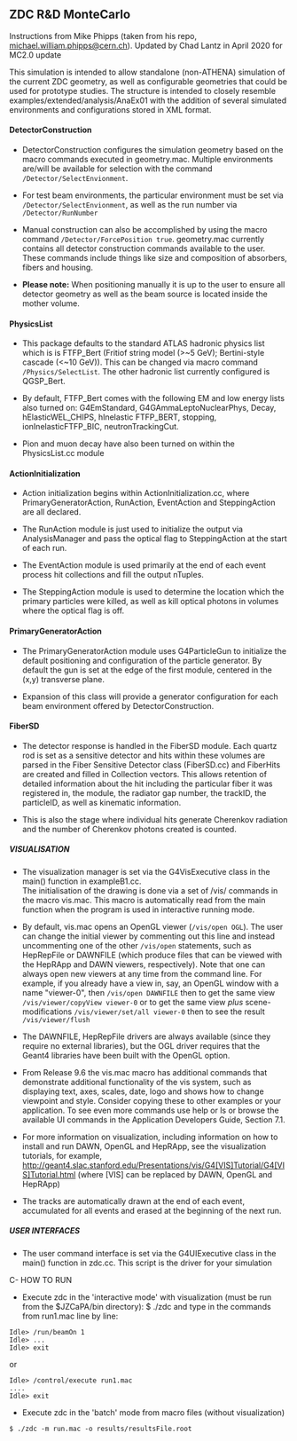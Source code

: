 ## ZDC R&D MonteCarlo

 Instructions from Mike Phipps (taken from his repo, michael.william.phipps@cern.ch). Updated by Chad Lantz in April 2020 for MC2.0 update

 This simulation is intended to allow standalone (non-ATHENA) simulation of the current ZDC geometry, as well as configurable geometries that could be used for prototype studies. The structure is intended to closely resemble examples/extended/analysis/AnaEx01 with the addition of several simulated environments and configurations stored in XML format.

 #### DetectorConstruction

   - DetectorConstruction configures the simulation geometry based on the macro commands executed in geometry.mac. Multiple environments are/will be available for selection with the command ```/Detector/SelectEnvionment```.

   - For test beam environments, the particular environment must be set via ```/Detector/SelectEnvionment```, as well as the run number via ```/Detector/RunNumber```

   - Manual construction can also be accomplished by using the macro command ```/Detector/ForcePosition true```. geometry.mac currently contains all detector construction commands available to the user. These commands include things like size and composition of absorbers, fibers and housing.

   - **Please note:** When positioning manually it is up to the user to ensure all detector geometry as well as the beam source is located inside the mother volume.


#### PhysicsList

   - This package defaults to the standard ATLAS hadronic physics list which is is FTFP_Bert (Fritiof string model (>\~5 GeV); Bertini-style cascade (<~10 GeV)). This can be changed via macro command ```/Physics/SelectList```. The other hadronic list currently configured is QGSP_Bert.

   - By default, FTFP_Bert comes with the following EM and low energy lists also turned on: G4EmStandard, G4GAmmaLeptoNuclearPhys, Decay, hElasticWEL_CHIPS, hInelastic FTFP_BERT, stopping, ionInelasticFTFP_BIC, neutronTrackingCut.

   - Pion and muon decay have also been turned on within the PhysicsList.cc module

#### ActionInitialization

   - Action initialization begins within ActionInitialization.cc, where PrimaryGeneratorAction, RunAction, EventAction and SteppingAction are all declared.

   - The RunAction module is just used to initialize the output via AnalysisManager and pass the optical flag to SteppingAction at the start of each run.

   - The EventAction module is used primarily at the end of each event process hit collections and fill the output nTuples.

   - The SteppingAction module is used to determine the location which the primary particles were killed, as well as kill optical photons in volumes where the optical flag is off.

#### PrimaryGeneratorAction

   - The PrimaryGeneratorAction module uses G4ParticleGun to initialize the default positioning and configuration of the particle generator. By default the gun is set at the edge of the first module, centered in the (x,y) transverse plane.

   - Expansion of this class will provide a generator configuration for each beam environment offered by DetectorConstruction.

#### FiberSD

   - The detector response is handled in the FiberSD module. Each quartz rod is set as a sensitive detector and hits within these volumes are parsed in the Fiber Sensitive Detector class (FiberSD.cc) and FiberHits are created and filled in Collection vectors. This allows retention of detailed information about the hit including the particular fiber it was registered in, the module, the radiator gap number, the trackID, the particleID, as well as kinematic information.

   - This is also the stage where individual hits generate Cherenkov radiation and the number of Cherenkov photons created is counted.

 ##### VISUALISATION

   - The visualization manager is set via the G4VisExecutive class
   in the main() function in exampleB1.cc.    
   The initialisation of the drawing is done via a set of /vis/ commands
   in the macro vis.mac. This macro is automatically read from
   the main function when the program is used in interactive running mode.

   - By default, vis.mac opens an OpenGL viewer (```/vis/open OGL```).
   The user can change the initial viewer by commenting out this line
   and instead uncommenting one of the other ```/vis/open``` statements, such as
   HepRepFile or DAWNFILE (which produce files that can be viewed with the
   HepRApp and DAWN viewers, respectively).  Note that one can always
   open new viewers at any time from the command line.  For example, if
   you already have a view in, say, an OpenGL window with a name
   "viewer-0", then
   ```/vis/open DAWNFILE```
   then to get the same view
    ```/vis/viewer/copyView viewer-0```
   or to get the same view *plus* scene-modifications
      ```/vis/viewer/set/all viewer-0```
   then to see the result
      ```/vis/viewer/flush```

   - The DAWNFILE, HepRepFile drivers are always available
   (since they require no external libraries), but the OGL driver requires
   that the Geant4 libraries have been built with the OpenGL option.

   - From Release 9.6 the vis.mac macro has additional commands
   that demonstrate additional functionality of the vis system, such as
   displaying text, axes, scales, date, logo and shows how to change
   viewpoint and style.  Consider copying these to other examples or
   your application.  To see even more commands use help or
   ls or browse the available UI commands in the Application
   Developers Guide, Section 7.1.

   - For more information on visualization, including information on how to
   install and run DAWN, OpenGL and HepRApp, see the visualization tutorials,
   for example,
   http://geant4.slac.stanford.edu/Presentations/vis/G4[VIS]Tutorial/G4[VIS]Tutorial.html
   (where [VIS] can be replaced by DAWN, OpenGL and HepRApp)

   - The tracks are automatically drawn at the end of each event, accumulated
   for all events and erased at the beginning of the next run.

 ##### USER INTERFACES

   - The user command interface is set via the G4UIExecutive class
   in the main() function in zdc.cc. This script is the driver for your simulation


 C- HOW TO RUN

  - Execute zdc in the 'interactive mode' with visualization (must be run from the $JZCaPA/bin directory):
  $ ./zdc
  and type in the commands from run1.mac line by line:  
  ```
  Idle> /run/beamOn 1
  Idle> ...
  Idle> exit
  ```
  or
  ```
  Idle> /control/execute run1.mac
  ....
  Idle> exit
  ```

  - Execute zdc in the 'batch' mode from macro files (without visualization)
  ```
  $ ./zdc -m run.mac -o results/resultsFile.root
  ```
